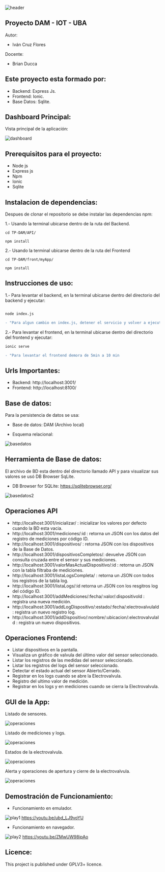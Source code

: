 ![header](imagenes/header.png)

## Proyecto DAM - IOT - UBA

Autor:
* Iván Cruz Flores

Docente:

* Brian Ducca


## Este proyecto esta formado por:
* Backend: Express Js.
* Frontend: Ionic.
* Base Datos: Sqlite.

## Dashboard Principal:
Vista principal de la aplicación:

![dashboard](imagenes/presentacion.png)

## Prerequisitos para el proyecto:
* Node js
* Express js
* Npm
* Ionic
* Sqlite


## Instalacion de dependencias:
Despues de clonar el repositorio se debe instalar las dependencias npm:

1.- Usando la terminal ubicarse dentro de la ruta del Backend.
```
cd TP-DAM/API/

npm install
```
2.- Usando la terminal ubicarse dentro de la ruta del Frontend
```
cd TP-DAM/front/myApp/

npm install

```

## Instrucciones de uso:
1.- Para levantar el backend, en la terminal ubicarse dentro del directorio del backend y ejecutar:
```diff

node index.js

- "Para algun cambio en index.js, detener el servicio y volver a ejecutarlo"
```

2.- Para levantar el frontend, en la terminal ubicarse dentro del directorio del frontend y ejecutar:
```diff
ionic serve

- "Para levantar el frontend demora de 5min a 10 min
```

## Urls Importantes: 
* Backend: http://localhost:3001/
* Frontend: http://localhost:8100/
 

## Base de datos:
Para la persistencia de datos se usa:

* Base de datos: DAM (Archivo local)

* Esquema relacional:

![basedatos](imagenes/db.png)

##  Herramienta de Base de datos:
El archivo de BD esta dentro del directorio llamado API y para visualizar sus valores se usó DB Browser SqLite.
* DB Browser for SQLite: https://sqlitebrowser.org/

![basedatos2](imagenes/db2.png)

## Operaciones API
* http://localhost:3001/inicializar/ : inicializar los valores por defecto cuando la BD esta vacia.
* http://localhost:3001/mediciones/:id : retorna un JSON con los datos del registro de mediciones por código ID.
* http://localhost:3001/dispositivos/ : retorna JSON con los dispositivos de la Base de Datos.
* http://localhost:3001/dispositivosCompletos/: devuelve JSON con consulta cruzada entre el sensor y sus mediciones.
* http://localhost:3001/valorMasActualDispositivo/:id : retorna un JSON con la tabla filtraba de mediciones.
* http://localhost:3001/listaLogsCompleta/ : retorna un JSON con todos los registros de la tabla log.
* http://localhost:3001/listaLogs/:id retorna un JSON con los resgitros log del código ID.
* http://localhost:3001/addMediciones/:fecha/:valor/:dispositivoId : registra una nueva medición.
* http://localhost:3001/addLogDispositivo/:estado/:fecha/:electrovalvulaId: registra un nuevo registro log.
* http://localhost:3001/addDispositivo/:nombre/:ubicacion/:electrovalvulaId : registra un nuevo dispositivos.

## Operaciones Frontend:
* Listar dispositivos en la pantalla.
* Visualiza un gráfico de valvula del último valor del sensor seleccionado.
* Listar los registros de las medidas del sensor seleccionado.
* Listar los registros del logs del sensor seleccionado.
* Detectar el estado actual del sensor Abierto/Cerrado.
* Registrar en los logs cuando se abre la Electrovalvula.
* Registro del ultimo valor de medición.
* Registrar en los logs y en mediciones cuando se cierra la Electrovalvula.

## GUI de la App:
Listado de sensores.

![operaciones](imagenes/gui.png)

Listado de mediciones y logs.

![operaciones](imagenes/gui2.png)

Estados de la electrovalvula.

![operaciones](imagenes/gui4.png)

Alerta y operaciones de apertura y cierre de la electrovalvula.

![operaciones](imagenes/gui3.png)


## Demostración de Funcionamiento:
* Funcionamiento en emulador.

![play1](imagenes/play.png) https://youtu.be/ubd_LJ9voYU  

* Funcionamiento en navegador.

![play2](imagenes/play.png) https://youtu.be/ZMwUW98ipAo

## Licence:

This project is published under GPLV3+ licence.


